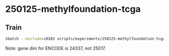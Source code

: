 # 250125-methylfoundation-tcga

## Train

```bash
sbatch --exclude=c0103 scripts/experiments/250125-methylfoundation-tcga/c2b2/tcga_mix_chr1-bs_512.sh
```

Note: gene dim for ENCODE is 24337, not 25017.
